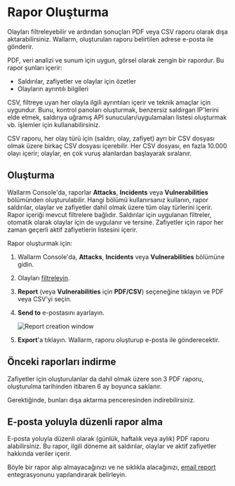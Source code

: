 [img-custom-report]:        ../../images/user-guides/search-and-filters/custom-report.png
[link-using-search]:        use-search.md

# Rapor Oluşturma

Olayları filtreleyebilir ve ardından sonuçları PDF veya CSV raporu olarak dışa aktarabilirsiniz. Wallarm, oluşturulan raporu belirtilen adrese e-posta ile gönderir.

PDF, veri analizi ve sunum için uygun, görsel olarak zengin bir rapordur. Bu rapor şunları içerir:

* Saldırılar, zafiyetler ve olaylar için özetler
* Olayların ayrıntılı bilgileri

CSV, filtreye uyan her olayla ilgili ayrıntıları içerir ve teknik amaçlar için uygundur. Bunu, kontrol panoları oluşturmak, benzersiz saldırgan IP'lerini elde etmek, saldırıya uğramış API sunucuları/uygulamaları listesi oluşturmak vb. işlemler için kullanabilirsiniz.

CSV raporu, her olay türü için (saldırı, olay, zafiyet) ayrı bir CSV dosyası olmak üzere birkaç CSV dosyası içerebilir. Her CSV dosyası, en fazla 10.000 olayı içerir; olaylar, en çok vuruş alanlardan başlayarak sıralanır.

## Oluşturma

Wallarm Console'da, raporlar **Attacks**, **Incidents** veya **Vulnerabilities** bölümünden oluşturulabilir. Hangi bölümü kullanırsanız kullanın, rapor saldırılar, olaylar ve zafiyetler dahil olmak üzere tüm olay türlerini içerir. Rapor içeriği mevcut filtrelere bağlıdır. Saldırılar için uygulanan filtreler, otomatik olarak olaylar için de uygulanır ve tersine. Zafiyetler için rapor her zaman geçerli aktif zafiyetlerin listesini içerir.

Rapor oluşturmak için:

1. Wallarm Console'da, **Attacks**, **Incidents** veya **Vulnerabilities** bölümüne gidin.
1. Olayları [filtreleyin][link-using-search].
1. **Report** (veya **Vulnerabilities** için **PDF/CSV**) seçeneğine tıklayın ve PDF veya CSV'yi seçin.
1. **Send to** e-postasını ayarlayın.

    ![Report creation window][img-custom-report]
1. **Export**'a tıklayın. Wallarm, raporu oluşturup e-posta ile gönderecektir.

## Önceki raporları indirme

Zafiyetler için oluşturulanlar da dahil olmak üzere son 3 PDF raporu, oluşturulma tarihinden itibaren 6 ay boyunca saklanır.

Gerektiğinde, bunları dışa aktarma penceresinden indirebilirsiniz.

## E-posta yoluyla düzenli rapor alma

E-posta yoluyla düzenli olarak (günlük, haftalık veya aylık) PDF raporu alabilirsiniz. Bu rapor, ilgili döneme ait saldırılar, olaylar ve aktif zafiyetler hakkında veriler içerir.

Böyle bir rapor alıp almayacağınızı ve ne sıklıkla alacağınızı, [email report](../../user-guides/settings/integrations/email.md) entegrasyonunu yapılandırarak belirleyin.